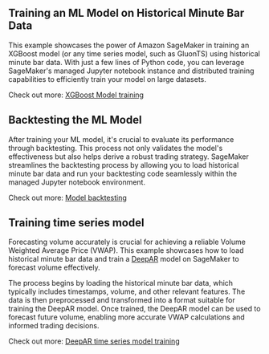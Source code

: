 ## Training an ML Model on Historical Minute Bar Data

This example showcases the power of Amazon SageMaker in training an XGBoost model (or any time series model, such as GluonTS) using historical minute bar data. With just a few lines of Python code, you can leverage SageMaker's managed Jupyter notebook instance and distributed training capabilities to efficiently train your model on large datasets.

Check out more: [XGBoost Model training](./algodev-sagemaker.ipynb) 

## Backtesting the ML Model

After training your ML model, it's crucial to evaluate its performance through backtesting. This process not only validates the model's effectiveness but also helps derive a robust trading strategy. SageMaker streamlines the backtesting process by allowing you to load historical minute bar data and run your backtesting code seamlessly within the managed Jupyter notebook environment.

Check out more: [Model backtesting](./backtest-sagemaker.ipynb) 


## Training time series model

Forecasting volume accurately is crucial for achieving a reliable Volume Weighted Average Price (VWAP). This example showcases how to load historical minute bar data and train a [DeepAR](https://docs.aws.amazon.com/sagemaker/latest/dg/deepar.html) model on SageMaker to forecast volume effectively.

The process begins by loading the historical minute bar data, which typically includes timestamps, volume, and other relevant features. The data is then preprocessed and transformed into a format suitable for training the DeepAR model. Once trained, the DeepAR model can be used to forecast future volume, enabling more accurate VWAP calculations and informed trading decisions. 

Check out more: [DeepAR time series model training](./algodev-sagemaker-deepar.ipynb)